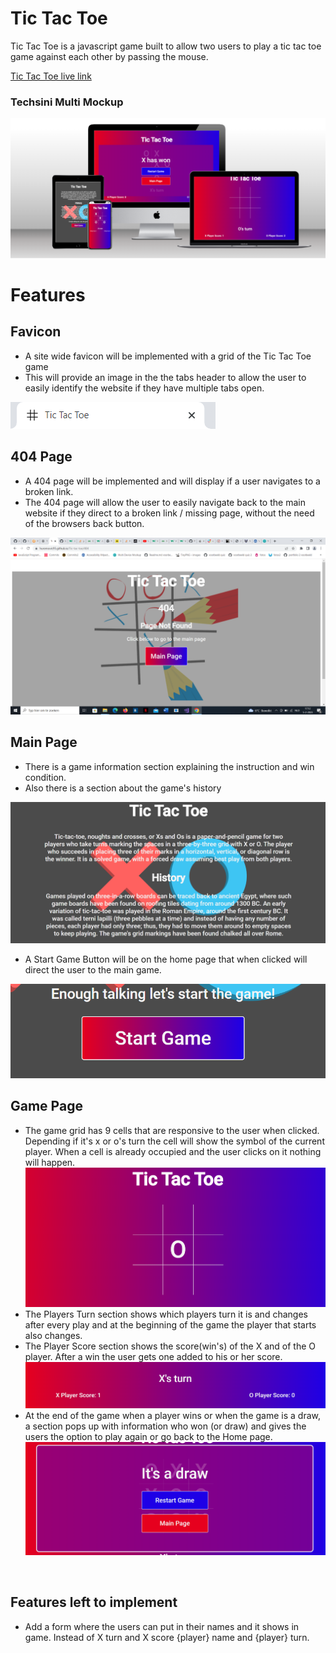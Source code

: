 
<h1> Tic Tac Toe </h1>

Tic Tac Toe is a javascript game built to allow two users to play a tic tac toe game against each other by passing the mouse.

<a href="https://huremovic95.github.io/Tic-tac-toe/" target="_blank">Tic Tac Toe live link </a>

<h3> Techsini Multi Mockup </h3>

<img src="assets/images/multi-mock-up.png">

<br>

<h1> Features </h1>

<h2> Favicon </h2>
<ul>
<li>A site wide favicon will be implemented with a grid of the Tic Tac Toe game</li>
<li>This will provide an image in the the tabs header to allow the user to easily identify the website if they have multiple tabs open.</li>
</ul>

<img src="assets/images/favicon-readme.png">

<br>

<h2> 404 Page </h2>
<ul>
<li>A 404 page will be implemented and will display if a user navigates to a broken link.</li>
<li>The 404 page will allow the user to easily navigate back to the main website if they direct to a broken link / missing page, without the need of the browsers back button.</li>
</ul>

<img src="assets/images/404-readme.png">

<br>

<h2> Main Page </h2>

<ul>
<li>There is a game information section explaining the instruction and win condition.</li>
<li>Also there is a section about the game's history</li>
</ul>

<img src="assets/images/mainpage-readme.png">

<ul>
<li>A Start Game Button will be on the home page that when clicked will direct the user to the main game.</li>
</ul>

<img src="assets/images/start-btn-readme.png">

<br>

<h2>Game Page</h2>

<ul>
<li> The game grid has 9 cells that are responsive to the user when clicked. Depending if it's x or o's turn the cell will show the symbol of the current player. When a cell is already occupied and the user clicks on it nothing will happen.</li>
<img src="assets/images/game-grid-readme.png">
<li>The Players Turn section shows which players turn it is and changes after every play and at the beginning of the game the player that starts also changes.</li>
<li>The Player Score section shows the score(win's) of the X and of the O player. After a win the user gets one added to his or her score.</li>
<img src="assets/images/turn-score-readme.png">
<li>At the end of the game when a player wins or when the game is a draw, a section pops up with information who won (or draw) and gives the users the option to play again or go back to the Home page.</li>
<img src="assets/images/endgame-readme.png">
</ul>

<br>

<h2>Features left to implement</h2>

<ul>
<li>Add a form where the users can put in their names and it shows in game. Instead of X turn and X score {player} name and {player} turn.</li>
</ul>
